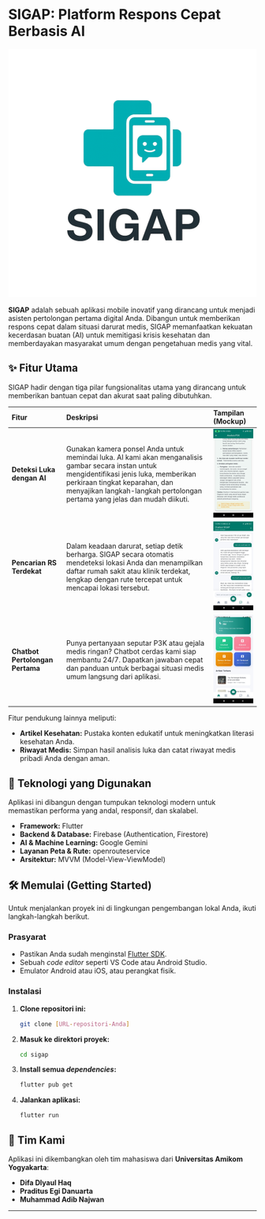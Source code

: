 # SIGAP: Platform Respons Cepat Berbasis AI

![Logo SIGAP](assets/logo.png)

**SIGAP** adalah sebuah aplikasi mobile inovatif yang dirancang untuk menjadi asisten pertolongan pertama digital Anda. Dibangun untuk memberikan respons cepat dalam situasi darurat medis, SIGAP memanfaatkan kekuatan kecerdasan buatan (AI) untuk memitigasi krisis kesehatan dan memberdayakan masyarakat umum dengan pengetahuan medis yang vital.

## ✨ Fitur Utama

SIGAP hadir dengan tiga pilar fungsionalitas utama yang dirancang untuk memberikan bantuan cepat dan akurat saat paling dibutuhkan.

| Fitur | Deskripsi | Tampilan (Mockup) |
| :--- | :--- | :--- |
| **Deteksi Luka dengan AI** | Gunakan kamera ponsel Anda untuk memindai luka. AI kami akan menganalisis gambar secara instan untuk mengidentifikasi jenis luka, memberikan perkiraan tingkat keparahan, dan menyajikan langkah-langkah pertolongan pertama yang jelas dan mudah diikuti. | <img src="assets/IMG-20250815-WA0020.jpg" width="200"/> |
| **Pencarian RS Terdekat** | Dalam keadaan darurat, setiap detik berharga. SIGAP secara otomatis mendeteksi lokasi Anda dan menampilkan daftar rumah sakit atau klinik terdekat, lengkap dengan rute tercepat untuk mencapai lokasi tersebut. | <img src="assets/IMG-20250815-WA0018.jpg" width="200"/> |
| **Chatbot Pertolongan Pertama** | Punya pertanyaan seputar P3K atau gejala medis ringan? Chatbot cerdas kami siap membantu 24/7. Dapatkan jawaban cepat dan panduan untuk berbagai situasi medis umum langsung dari aplikasi. | <img src="assets/IMG-20250815-WA0016.jpg" width="200"/> |

Fitur pendukung lainnya meliputi:
* **Artikel Kesehatan:** Pustaka konten edukatif untuk meningkatkan literasi kesehatan Anda.
* **Riwayat Medis:** Simpan hasil analisis luka dan catat riwayat medis pribadi Anda dengan aman.

## 🚀 Teknologi yang Digunakan

Aplikasi ini dibangun dengan tumpukan teknologi modern untuk memastikan performa yang andal, responsif, dan skalabel.

* **Framework:** Flutter
* **Backend & Database:** Firebase (Authentication, Firestore)
* **AI & Machine Learning:** Google Gemini
* **Layanan Peta & Rute:** openrouteservice
* **Arsitektur:** MVVM (Model-View-ViewModel)

## 🛠️ Memulai (Getting Started)

Untuk menjalankan proyek ini di lingkungan pengembangan lokal Anda, ikuti langkah-langkah berikut.

### Prasyarat

* Pastikan Anda sudah menginstal [Flutter SDK](https://flutter.dev/docs/get-started/install).
* Sebuah *code editor* seperti VS Code atau Android Studio.
* Emulator Android atau iOS, atau perangkat fisik.

### Instalasi

1.  **Clone repositori ini:**
    ```sh
    git clone [URL-repositori-Anda]
    ```
2.  **Masuk ke direktori proyek:**
    ```sh
    cd sigap
    ```
3.  **Install semua *dependencies*:**
    ```sh
    flutter pub get
    ```
4.  **Jalankan aplikasi:**
    ```sh
    flutter run
    ```

## 👥 Tim Kami

Aplikasi ini dikembangkan oleh tim mahasiswa dari **Universitas Amikom Yogyakarta**:

* **Difa Dlyaul Haq**
* **Praditus Egi Danuarta** 
* **Muhammad Adib Najwan** 

---
